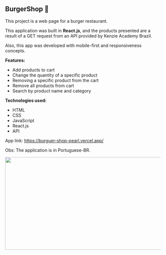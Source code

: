 ## BurgerShop 🍔

This project is a web page for a burger restaurant. 

This application was built in <b>React.js</b>, and the products presented are a result of a GET request from an API provided by Kenzie Academy Brazil.

Also, this app was developed with mobile-first and responsiveness concepts.

<b>Features:</b>
- Add products to cart
- Change the quantity of a specific product
- Removing a specific product from the cart
- Remove all products from cart
- Search by product name and category

<b>Technologies used:</b>
- HTML
- CSS
- JavaScript
- React.js
- API

App link: https://burguer-shop-pearl.vercel.app/

Obs: The application is in Portuguese-BR.

<img src="https://j.gifs.com/nRo8Q5.gif" width=550 height=300/>
